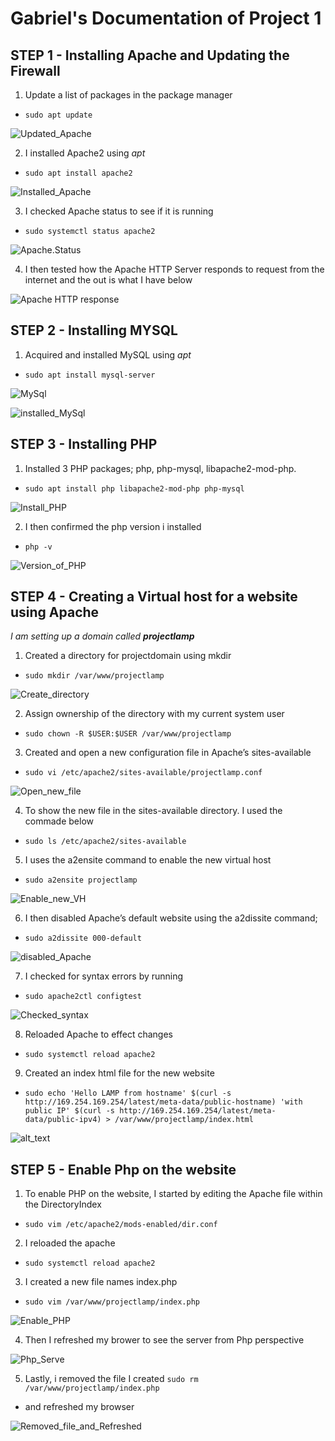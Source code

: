 # Gabriel's Documentation of Project 1

## STEP 1 - Installing Apache and Updating the Firewall


1. Update a list of packages in the package manager

-  `sudo apt update`

![Updated_Apache](./images/Update_Apache_Package.PNG)


2. I installed Apache2 using *apt*

-  `sudo apt install apache2`

![Installed_Apache](./images/Installing_Apache.PNG)

3. I checked Apache status to see if it is running
    
- `sudo systemctl status apache2`

![Apache.Status](./images/Apache_Status.PNG)

4. I then tested how the Apache HTTP Server responds to request from the internet and the out is what I have below 

![Apache HTTP response](./images/Apache_HTTP%20_Response.PNG)

## STEP 2 - Installing MYSQL

1. Acquired and installed MySQL using *apt*

- `sudo apt install mysql-server`

![MySql](./images/Logged-into-mysql.PNG)

![installed_MySql](./images/Installed-MySQL.PNG)

## STEP 3 - Installing PHP

1. Installed 3 PHP packages; php, php-mysql, libapache2-mod-php.

- `sudo apt install php libapache2-mod-php php-mysql`

![Install_PHP](./images/Step3-Install_php.PNG)

2. I then confirmed the php version i installed

- `php -v`

![Version_of_PHP](./images/Step3-confirm_php_version.PNG)

## STEP 4 - Creating a Virtual host for a website using Apache
*I am setting up a domain called **projectlamp***

1. Created a directory for projectdomain using mkdir

- `sudo mkdir /var/www/projectlamp`

![Create_directory](./images/Step4-created_directory_for_projectlamp.PNG)

2. Assign ownership of the directory with my current system user

- `sudo chown -R $USER:$USER /var/www/projectlamp`

3. Created and open a new configuration file in Apache’s sites-available

- `sudo vi /etc/apache2/sites-available/projectlamp.conf`

![Open_new_file](./images/Step4-created%26opened_new_configuration_file_in_Apache.PNG)

4. To show the new file in the sites-available directory. I used the commade below

- `sudo ls /etc/apache2/sites-available`

5. I uses the a2ensite command to enable the new virtual host

- `sudo a2ensite projectlamp`

![Enable_new_VH](./images/Step4-enabled_virtualhost.PNG)

6. I then disabled Apache’s default website using the a2dissite command;

- `sudo a2dissite 000-default`

![disabled_Apache](./images/Step4-disabled_default_website.PNG)

7. I checked for syntax errors by running

- `sudo apache2ctl configtest`

![Checked_syntax](./images/Step4-checked_for_syntax_error.PNG)

8. Reloaded Apache to effect changes

- `sudo systemctl reload apache2`

9. Created an index html file for the new website

- `sudo echo 'Hello LAMP from hostname' $(curl -s http://169.254.169.254/latest/meta-data/public-hostname) 'with public IP' $(curl -s http://169.254.169.254/latest/meta-data/public-ipv4) > /var/www/projectlamp/index.html`

![alt_text](./images/Step4-thenew_website_projectlamp.PNG)


## STEP 5 - Enable Php on the website

1. To enable PHP on the website, I started by editing the Apache file within the DirectoryIndex

- `sudo vim /etc/apache2/mods-enabled/dir.conf`

2. I reloaded the apache

- `sudo systemctl reload apache2`

3. I created a new file names index.php

- `sudo vim /var/www/projectlamp/index.php`

![Enable_PHP](./images/Step5_EnablingPhp.PNG)

4. Then I refreshed my brower to see the server from Php perspective

![Php_Serve](./images/Step5-Php.PNG)

5. Lastly, i removed the file I created
`sudo rm /var/www/projectlamp/index.php`

- and refreshed my browser

![Removed_file_and_Refreshed](./images/Step5_rmFile_refreshed.PNG)

